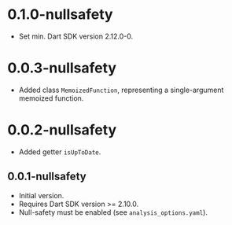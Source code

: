 # 0.1.0-nullsafety

- Set min. Dart SDK version 2.12.0-0.

# 0.0.3-nullsafety

- Added class `MemoizedFunction`, representing a single-argument memoized function.

# 0.0.2-nullsafety

- Added getter `isUpToDate`.

## 0.0.1-nullsafety

- Initial version.
- Requires Dart SDK version >= 2.10.0.
- Null-safety must be enabled (see `analysis_options.yaml`).
